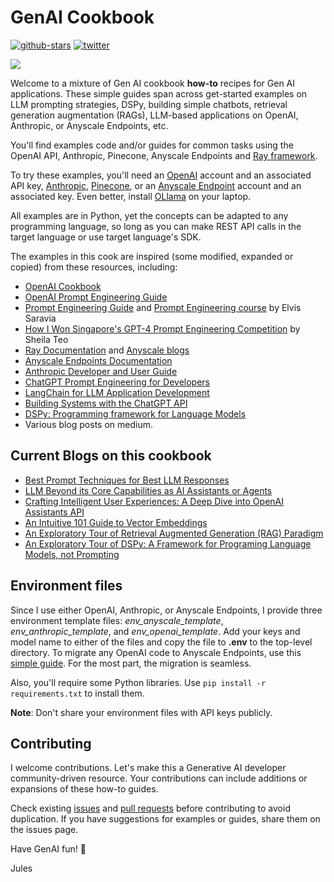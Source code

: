 # GenAI Cookbook

<a href="https://github.com/dmatrix/genai-cookbook"><img src="https://img.shields.io/github/stars/dmatrix/genai-cookbook" alt="github-stars"></a>
<a href="https://twitter.com/2twitme"><img src="https://img.shields.io/twitter/follow/2twitme?label=Follow" alt="twitter"></a>

<img src=images/gen_ai_cookbook_img_1.png>

Welcome to a mixture of Gen AI cookbook **how-to** recipes for Gen AI applications. These simple guides span across get-started examples on LLM prompting strategies, DSPy, building simple chatbots, retrieval generation augmentation (RAGs), LLM-based applications on OpenAI, Anthropic, or Anyscale Endpoints, etc. 

You'll find examples code and/or guides for common tasks using the OpenAI API, Anthropic, Pinecone, Anyscale Endpoints and [Ray framework](https://www.ray.io/). 

To try these examples, you'll need an [OpenAI](https://platform.openai.com/docs/introduction) account and an associated API key, [Anthropic](https://docs.anthropic.com/claude/docs/intro-to-claude), [Pinecone](https://www.pinecone.io/pricing/), or an [Anyscale Endpoint](https://www.anyscale.com/get-started) account and an associated key. Even better, install [OLlama](https://ollama.com/) on your laptop. 

All examples are in Python, yet the concepts can be adapted to any programming language, so long as you can make REST API calls in the target language or use target language's SDK.

The examples in this cook are inspired (some modified, expanded or copied) from these resources, including:

 * [OpenAI Cookbook](https://github.com/openai/openai-cookbook)
 * [OpenAI Prompt Engineering Guide](https://platform.openai.com/docs/guides/prompt-engineering)
 * [Prompt Engineering Guide](https://www.promptingguide.ai/introduction) and [Prompt Engineering course](https://maven.com/dair-ai/prompt-engineering-llms?promoCode=MAVENMONDAY) by Elvis Saravia
 * [How I Won Singapore's GPT-4 Prompt Engineering Competition](https://towardsdatascience.com/how-i-won-singapores-gpt-4-prompt-engineering-competition-34c195a93d41) by Sheila Teo
 * [Ray Documentation](https://docs.ray.io/en/latest/) and [Anyscale blogs](https://www.anyscale.com/blog)
 * [Anyscale Endpoints Documentation](https://docs.endpoints.anyscale.com/)
 * [Anthropic Developer and User Guide](https://docs.anthropic.com/claude/docs/intro-to-claude)
 * [ChatGPT Prompt Engineering for Developers](https://learn.deeplearning.ai/chatgpt-prompt-eng/lesson/1/introduction)
 * [LangChain for LLM Application Development](https://learn.deeplearning.ai/langchain/lesson/1/introduction)
 * [Building Systems with the ChatGPT API](https://learn.deeplearning.ai/chatgpt-building-system/lesson/1/introduction)
 * [DSPy: Programming framework for Language Models](https://dspy-docs.vercel.app/docs/intro)
 * Various blog posts on medium.

 ## Current Blogs on this cookbook

 * [Best Prompt Techniques for Best LLM Responses](https://medium.com/the-modern-scientist/best-prompt-techniques-for-best-llm-responses-24d2ff4f6bca)
* [LLM Beyond its Core Capabilities as AI Assistants or Agents](https://medium.com/@2twitme/llm-beyond-its-core-capabilities-as-ai-assistants-or-agents-704ffb972934)
* [Crafting Intelligent User Experiences: A Deep Dive into OpenAI Assistants API](https://medium.com/@2twitme/crafting-intelligent-user-experiences-a-deep-dive-into-openai-assistants-api-00439ace108a)
* [An Intuitive 101 Guide to Vector Embeddings](https://medium.com/@2twitme/an-intuitive-101-guide-to-vector-embeddings-ffde295c3558)
* [An Exploratory Tour of Retrieval Augmented Generation (RAG) Paradigm](https://medium.com/@2twitme/an-exploratory-tour-of-retrieval-augmented-generation-rag-paradigm-3940c1947d27)
* [An Exploratory Tour of DSPy: A Framework for Programing Language Models, not Prompting](https://medium.com/@2twitme/an-exploratory-tour-of-dspy-a-framework-for-programing-language-models-not-prompting-711bc4a56376)

## Environment files
Since I use either OpenAI, Anthropic, or Anyscale Endpoints, I provide three environment template files: *env_anyscale_template*, *env_anthropic_template*, and *env_openai_template*. Add your keys and model name to either of the files and copy the file to **.env** to the top-level directory. To migrate any OpenAI code to Anyscale Endpoints, use this [simple guide](https://docs.endpoints.anyscale.com/guides/migrate-from-openai/). For the most part, the migration is seamless.

Also, you'll require some Python libraries. Use `pip install -r requirements.txt` to install them.

**Note**: Don't share your environment files with API keys publicly.

## Contributing
I welcome contributions. Let's make this a Generative AI developer community-driven resource. Your contributions can include additions or expansions of these how-to guides.

Check existing [issues](https://github.com/dmatrix/genai-cookbook/issues) and [pull requests](https://github.com/dmatrix/genai-cookbook/pulls) before contributing to avoid duplication. If you have suggestions for examples or guides, share them on the issues page.


Have GenAI fun! 🥳️

Jules
